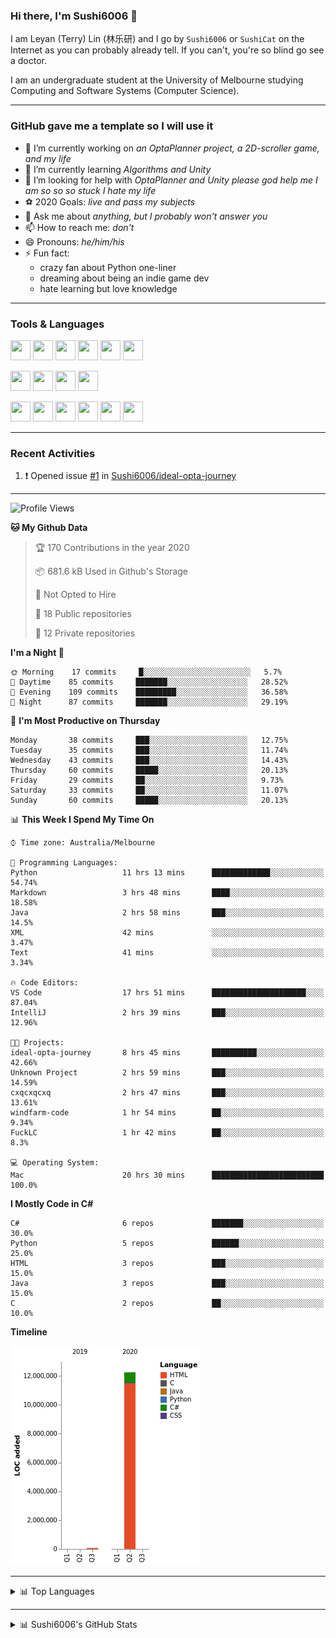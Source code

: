 ### Hi there, I'm Sushi6006 👋

<!--**Sushi6006/Sushi6006** is a ✨ _special_ ✨ repository because its `README.md` (this file) appears on your GitHub profile.-->

I am Leyan (Terry) Lin (林乐研) and I go by `Sushi6006` or `SushiCat` on the Internet as you can probably already tell. If you can't, you're so blind go see a doctor.

I am an undergraduate student at the University of Melbourne studying Computing and Software Systems (Computer Science). 

--- 

### GitHub gave me a template so I will use it
- 🔭 I’m currently working on *an OptaPlanner project, a 2D-scroller game, and my life*
- 🌱 I’m currently learning *Algorithms and Unity*
- 🤔 I’m looking for help with *OptaPlanner and Unity please god help me I am so so so stuck I hate my life*
- ⚽️ 2020 Goals: *live and pass my subjects*
- 💬 Ask me about *anything, but I probably won't answer you*
- 📫 How to reach me: *don't*
- 😄 Pronouns: *he/him/his*
- ⚡ Fun fact:
  - crazy fan about Python one-liner
  - dreaming about being an indie game dev
  - hate learning but love knowledge

---

### Tools & Languages
<p>
  <img height="32" width="32" src="https://cdn.jsdelivr.net/npm/simple-icons@v3/icons/apple.svg"/>
  <img height="32" width="32" src="https://cdn.jsdelivr.net/npm/simple-icons@v3/icons/visualstudiocode.svg"/>
  <img height="32" width="32" src="https://cdn.jsdelivr.net/npm/simple-icons@v3/icons/github.svg"/>
  <img height="32" width="32" src="https://cdn.jsdelivr.net/npm/simple-icons@v3/icons/git.svg"/>
  <img height="32" width="32" src="https://cdn.jsdelivr.net/npm/simple-icons@v3/icons/discord.svg"/>
  <img height="32" width="32" src="https://cdn.jsdelivr.net/npm/simple-icons@v3/icons/atom.svg"/>
</p>
<p>
  <img height="32" width="32" src="https://cdn.jsdelivr.net/npm/simple-icons@v3/icons/adobephotoshop.svg"/>
  <img height="32" width="32" src="https://cdn.jsdelivr.net/npm/simple-icons@v3/icons/adobexd.svg"/>
  <img height="32" width="32" src="https://cdn.jsdelivr.net/npm/simple-icons@v3/icons/vsco.svg"/>
  <img height="32" width="32" src="https://cdn.jsdelivr.net/npm/simple-icons@v3/icons/spotify.svg"/>
</p>
<p>
  <img height="32" width="32" src="https://cdn.jsdelivr.net/npm/simple-icons@v3/icons/python.svg"/>
  <img height="32" width="32" src="https://cdn.jsdelivr.net/npm/simple-icons@v3/icons/c.svg"/>
  <img height="32" width="32" src="https://cdn.jsdelivr.net/npm/simple-icons@v3/icons/csharp.svg"/>
  <img height="32" width="32" src="https://cdn.jsdelivr.net/npm/simple-icons@v3/icons/java.svg"/>
  <img height="32" width="32" src="https://cdn.jsdelivr.net/npm/simple-icons@v3/icons/markdown.svg"/>
  <img height="32" width="32" src="https://cdn.jsdelivr.net/npm/simple-icons@v3/icons/mysql.svg"/>
</p>

--- 

### Recent Activities
<!--START_SECTION:activity-->
1. ❗️ Opened issue [#1](https://github.com//Sushi6006/ideal-opta-journey/issues/1) in [Sushi6006/ideal-opta-journey](https://github.com//Sushi6006/ideal-opta-journey)
<!--END_SECTION:activity-->

---

<!--START_SECTION:waka-->
![Profile Views](http://img.shields.io/badge/Profile%20Views-66-blue)

**🐱 My Github Data** 

> 🏆 170 Contributions in the year 2020
 > 
> 📦 681.6 kB Used in Github's Storage 
 > 
> 🚫 Not Opted to Hire
 > 
> 📜 18 Public repositories
 > 
> 🔑 12 Private repositories 

**I'm a Night 🦉** 

```text
🌞 Morning    17 commits     █░░░░░░░░░░░░░░░░░░░░░░░░   5.7% 
🌆 Daytime    85 commits     ███████░░░░░░░░░░░░░░░░░░   28.52% 
🌃 Evening    109 commits    █████████░░░░░░░░░░░░░░░░   36.58% 
🌙 Night      87 commits     ███████░░░░░░░░░░░░░░░░░░   29.19%

```
📅 **I'm Most Productive on Thursday** 

```text
Monday       38 commits     ███░░░░░░░░░░░░░░░░░░░░░░   12.75% 
Tuesday      35 commits     ███░░░░░░░░░░░░░░░░░░░░░░   11.74% 
Wednesday    43 commits     ███░░░░░░░░░░░░░░░░░░░░░░   14.43% 
Thursday     60 commits     █████░░░░░░░░░░░░░░░░░░░░   20.13% 
Friday       29 commits     ██░░░░░░░░░░░░░░░░░░░░░░░   9.73% 
Saturday     33 commits     ██░░░░░░░░░░░░░░░░░░░░░░░   11.07% 
Sunday       60 commits     █████░░░░░░░░░░░░░░░░░░░░   20.13%

```


📊 **This Week I Spend My Time On** 

```text
⌚︎ Time zone: Australia/Melbourne

💬 Programming Languages: 
Python                   11 hrs 13 mins      █████████████░░░░░░░░░░░░   54.74% 
Markdown                 3 hrs 48 mins       ████░░░░░░░░░░░░░░░░░░░░░   18.58% 
Java                     2 hrs 58 mins       ███░░░░░░░░░░░░░░░░░░░░░░   14.5% 
XML                      42 mins             ░░░░░░░░░░░░░░░░░░░░░░░░░   3.47% 
Text                     41 mins             ░░░░░░░░░░░░░░░░░░░░░░░░░   3.34%

🔥 Code Editors: 
VS Code                  17 hrs 51 mins      █████████████████████░░░░   87.04% 
IntelliJ                 2 hrs 39 mins       ███░░░░░░░░░░░░░░░░░░░░░░   12.96%

🐱‍💻 Projects: 
ideal-opta-journey       8 hrs 45 mins       ██████████░░░░░░░░░░░░░░░   42.66% 
Unknown Project          2 hrs 59 mins       ███░░░░░░░░░░░░░░░░░░░░░░   14.59% 
cxqcxqcxq                2 hrs 47 mins       ███░░░░░░░░░░░░░░░░░░░░░░   13.61% 
windfarm-code            1 hr 54 mins        ██░░░░░░░░░░░░░░░░░░░░░░░   9.34% 
FuckLC                   1 hr 42 mins        ██░░░░░░░░░░░░░░░░░░░░░░░   8.3%

💻 Operating System: 
Mac                      20 hrs 30 mins      █████████████████████████   100.0%

```

**I Mostly Code in C#** 

```text
C#                       6 repos             ███████░░░░░░░░░░░░░░░░░░   30.0% 
Python                   5 repos             ██████░░░░░░░░░░░░░░░░░░░   25.0% 
HTML                     3 repos             ███░░░░░░░░░░░░░░░░░░░░░░   15.0% 
Java                     3 repos             ███░░░░░░░░░░░░░░░░░░░░░░   15.0% 
C                        2 repos             ██░░░░░░░░░░░░░░░░░░░░░░░   10.0%

```


**Timeline**

![Chart not found](https://github.com/Sushi6006/Sushi6006/blob/master/charts/bar_graph.png) 


<!--END_SECTION:waka-->


<!--
---

### Spotify Now Playing
<img src="https://novatorem-eight-fawn.vercel.app/api/spotify" alt="Sushi6006 Spotify Playing" width="350"/>
-->

--- 

<details>
  <summary>📊 Top Languages</summary>
  <br>
  <img src="https://github-readme-stats.vercel.app/api/top-langs/?username=sushi6006&layout=compact" alt="Top Langs">
</details>

---

<details>
  <summary>📊 Sushi6006's GitHub Stats</summary>
  <br>
  <img alt="Sushi6006's Github Stats" src="https://github-readme-stats.sushi6006.vercel.app/api?username=Sushi6006&show_icons=true"/>
</details>
  


